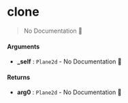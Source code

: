 # clone

> No Documentation 🚧

#### Arguments

- **\_self** : `Plane2d` \- No Documentation 🚧

#### Returns

- **arg0** : `Plane2d` \- No Documentation 🚧